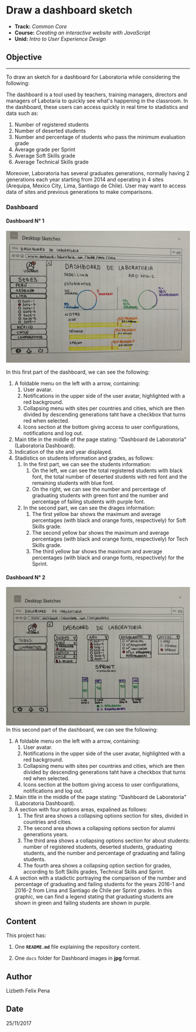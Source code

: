 # Draw a dashboard sketch

* **Track:** _Common Core_
* **Course:** _Creating an interactive website with JavaScript_
* **Unid:** _Intro to User Experience Design_

## Objective
---

To draw an sketch for a dashboard for Laboratoria while considering the following: 

The dashboard is a tool used by teachers, training managers, directors and managers of Labotaria to quickly see what's happening in the classroom. In the dashboard, these users can access quickly in real time to stadistics and data such as:

1. Number of registered students
2. Number of deserted students
3. Number and percentage of students who pass the minimum evaluation grade
4. Average grade per Sprint
5. Average Soft Skills grade
6. Average Technical Skills grade

Moreover, Laboratoria has several graduates generations, normally having 2 generations each year starting from 2014 and operating in 4 sites (Arequipa, Mexico City, Lima, Santiago de Chile). User may want to access data of sites and previous generations to make comparisons. 

### Dashboard
#### Dashboard N° 1
![Sin titulo](docs/dashboard-lab1.jpg)

In this first part of the dashboard, we can see the following:  

1. A foldable menu on the left with a arrow, containing:
    1. User avatar.
    2. Notifications in the upper side of the user avatar, highlighted with a red background.
    3. Collapsing menu with sites per countries and cities, which are then divided by descending generations taht have a checkbox that turns red when selected.
    4. Icons section at the bottom giving access to user configurations, notifications and log out.
2. Main title in the middle of the page stating: "Dashboard de Laboratoria" (Laboratoria Dashboard).
3. Indication of the site and year displayed.
4. Stadistics on students information and grades, as follows:
    1. In the first part, we can see the students information:
        1. On the left, we can see the total registered students with black font, the total number of deserted students with red font and the remaining students with blue font.
        2. On the right, we can see the number and percentage of graduating students with green font and the number and percentage of failing students with purple font.
    2. In the second part, we can see the drages information:
        1. The first yellow bar shows the maximum and average percentages (with black and orange fonts, respectively) for Soft Skills grade.
        2. The second yellow bar shows the maximum and average percentages (with black and orange fonts, respectively) for Tech Skills grade.
        3. The third yellow bar shows the maximum and average percentages (with black and orange fonts, respectively) for the Sprint.



#### Dashboard N° 2
![Sin titulo](docs/dashboard-lab2.jpg)
In this second part of the dashboard, we can see the following:  
1. A foldable menu on the left with a arrow, containing:
    1. User avatar.
    2. Notifications in the upper side of the user avatar, highlighted with a red background.
    3. Collapsing menu with sites per countries and cities, which are then divided by descending generations taht have a checkbox that turns red when selected.
    4. Icons section at the bottom giving access to user configurations, notifications and log out.
2. Main title in the middle of the page stating: "Dashboard de Laboratoria" (Laboratoria Dashboard).
3. A section with four options areas, expalined as follows:
    1. The first area shows a collapsing options section for sites, divided in countries and cities.
    2. The second area shows a collapsing options section for alumni generations years.
    3. The third area shows a collapsing options section for about students: number of registered students, deserted students, graduating students, and the number and percentage        of graduating and failing students. 
    4. The fourth area shows a collapsing option section for grades, according to Soft Skills grades, Technical Skills and Sprint.
4. A section with a stadictic portraying the comparison of the number and percentage of graduating and failing students for the years 2016-1 and 2016-2 from Lima and Santiago de Chile per Sprint grades. In this graphic, we can find a legend stating that graduating students are shown in green and failing students are shown in purple. 


## Content

This project has:

1. One **`README.md`** file explaining the repository content.

2. One `docs` folder for Dashboard images in **jpg** format.

## Author
Lizbeth Felix Pena

## Date
25/11/2017
